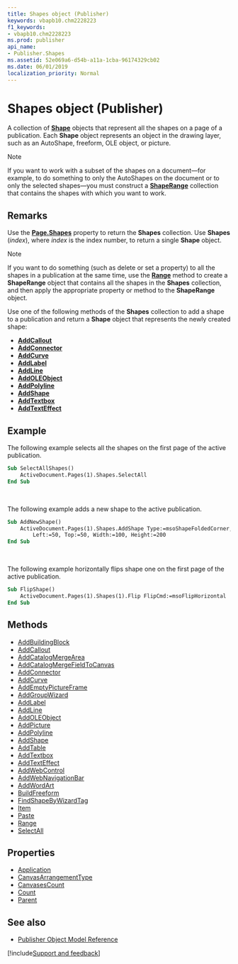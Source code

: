 ```yaml
---
title: Shapes object (Publisher)
keywords: vbapb10.chm2228223
f1_keywords:
- vbapb10.chm2228223
ms.prod: publisher
api_name:
- Publisher.Shapes
ms.assetid: 52e069a6-d54b-a11a-1cba-96174329cb02
ms.date: 06/01/2019
localization_priority: Normal
---
```



# Shapes object (Publisher)

A collection of **[Shape](Publisher.Shape.md)** objects that represent all the shapes on a page of a publication. Each **Shape** object represents an object in the drawing layer, such as an AutoShape, freeform, OLE object, or picture.

> [!NOTE] 
> If you want to work with a subset of the shapes on a document&mdash;for example, to do something to only the AutoShapes on the document or to only the selected shapes&mdash;you must construct a **[ShapeRange](Publisher.ShapeRange.md)** collection that contains the shapes with which you want to work.

## Remarks

Use the **[Page.Shapes](Publisher.Page.Shapes.md)** property to return the **Shapes** collection. Use **Shapes** (_index_), where _index_ is the index number, to return a single **Shape** object. 

> [!NOTE] 
> If you want to do something (such as delete or set a property) to all the shapes in a publication at the same time, use the **[Range](Publisher.Shapes.Range.md)** method to create a **ShapeRange** object that contains all the shapes in the **Shapes** collection, and then apply the appropriate property or method to the **ShapeRange** object.

Use one of the following methods of the **Shapes** collection to add a shape to a publication and return a **Shape** object that represents the newly created shape: 

- **[AddCallout](Publisher.Shapes.AddCallout.md)**
- **[AddConnector](Publisher.Shapes.AddConnector.md)**
- **[AddCurve](Publisher.Shapes.AddCurve.md)**
- **[AddLabel](Publisher.Shapes.AddLabel.md)**
- **[AddLine](Publisher.Shapes.AddLine.md)**
- **[AddOLEObject](Publisher.Shapes.AddOLEObject.md)**
- **[AddPolyline](Publisher.Shapes.AddPolyline.md)**
- **[AddShape](Publisher.Shapes.AddShape.md)**
- **[AddTextbox](Publisher.Shapes.AddTextbox.md)**
- **[AddTextEffect](Publisher.Shapes.AddTextEffect.md)** 


## Example

The following example selects all the shapes on the first page of the active publication.

```vb
Sub SelectAllShapes() 
    ActiveDocument.Pages(1).Shapes.SelectAll 
End Sub
```

<br/>

The following example adds a new shape to the active publication.

```vb
Sub AddNewShape() 
    ActiveDocument.Pages(1).Shapes.AddShape Type:=msoShapeFoldedCorner, _ 
        Left:=50, Top:=50, Width:=100, Height:=200 
End Sub
```

<br/>

The following example horizontally flips shape one on the first page of the active publication.

```vb
Sub FlipShape() 
    ActiveDocument.Pages(1).Shapes(1).Flip FlipCmd:=msoFlipHorizontal 
End Sub
```


## Methods

- [AddBuildingBlock](Publisher.shapes.addbuildingblock.md)
- [AddCallout](Publisher.Shapes.AddCallout.md)
- [AddCatalogMergeArea](Publisher.Shapes.AddCatalogMergeArea.md)
- [AddCatalogMergeFieldToCanvas](Publisher.Shapes.AddCatalogMergeFieldToCanvas.md)
- [AddConnector](Publisher.Shapes.AddConnector.md)
- [AddCurve](Publisher.Shapes.AddCurve.md)
- [AddEmptyPictureFrame](Publisher.Shapes.AddEmptyPictureFrame.md)
- [AddGroupWizard](Publisher.Shapes.AddGroupWizard.md)
- [AddLabel](Publisher.Shapes.AddLabel.md)
- [AddLine](Publisher.Shapes.AddLine.md)
- [AddOLEObject](Publisher.Shapes.AddOLEObject.md)
- [AddPicture](Publisher.Shapes.AddPicture.md)
- [AddPolyline](Publisher.Shapes.AddPolyline.md)
- [AddShape](Publisher.Shapes.AddShape.md)
- [AddTable](Publisher.Shapes.AddTable.md)
- [AddTextbox](Publisher.Shapes.AddTextbox.md)
- [AddTextEffect](Publisher.Shapes.AddTextEffect.md)
- [AddWebControl](Publisher.Shapes.AddWebControl.md)
- [AddWebNavigationBar](Publisher.Shapes.AddWebNavigationBar.md)
- [AddWordArt](Publisher.Shapes.AddWordArt.md)
- [BuildFreeform](Publisher.Shapes.BuildFreeform.md)
- [FindShapeByWizardTag](Publisher.Shapes.FindShapeByWizardTag.md)
- [Item](Publisher.Shapes.Item.md)
- [Paste](Publisher.Shapes.Paste.md)
- [Range](Publisher.Shapes.Range.md)
- [SelectAll](Publisher.Shapes.SelectAll.md)

## Properties

- [Application](Publisher.Shapes.Application.md)
- [CanvasArrangementType](Publisher.Shapes.CanvasArrangementType.md)
- [CanvasesCount](Publisher.Shapes.CanvasesCount.md)
- [Count](Publisher.Shapes.Count.md)
- [Parent](Publisher.Shapes.Parent.md)

## See also

- [Publisher Object Model Reference](overview/publisher/object-model.md)



[!include[Support and feedback](~/includes/feedback-boilerplate.md)]